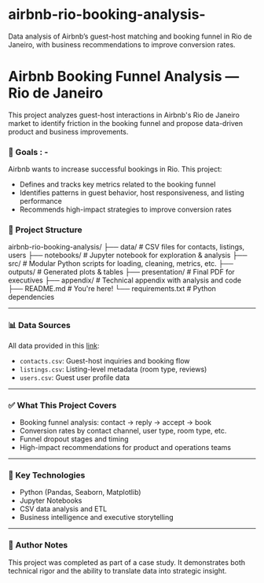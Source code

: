 # airbnb-rio-booking-analysis-
Data analysis of Airbnb’s guest-host matching and booking funnel in Rio de Janeiro, with business recommendations to improve conversion rates.

# Airbnb Booking Funnel Analysis — Rio de Janeiro

This project analyzes guest-host interactions in Airbnb's Rio de Janeiro market to identify friction in the booking funnel and propose data-driven product and business improvements.

### 🧠 Goals : -

Airbnb wants to increase successful bookings in Rio. This project:
- Defines and tracks key metrics related to the booking funnel
- Identifies patterns in guest behavior, host responsiveness, and listing performance
- Recommends high-impact strategies to improve conversion rates

### 📁 Project Structure
airbnb-rio-booking-analysis/
├── data/ # CSV files for contacts, listings, users
├── notebooks/ # Jupyter notebook for exploration & analysis
├── src/ # Modular Python scripts for loading, cleaning, metrics, etc.
├── outputs/ # Generated plots & tables
├── presentation/ # Final PDF for executives
├── appendix/ # Technical appendix with analysis and code
├── README.md # You're here!
└── requirements.txt # Python dependencies

---

### 📊 Data Sources

All data provided in this [link](airbnb_1):
- `contacts.csv`: Guest-host inquiries and booking flow
- `listings.csv`: Listing-level metadata (room type, reviews)
- `users.csv`: Guest user profile data

---

### ✅ What This Project Covers

- Booking funnel analysis: contact → reply → accept → book
- Conversion rates by contact channel, user type, room type, etc.
- Funnel dropout stages and timing
- High-impact recommendations for product and operations teams

---
### 📌 Key Technologies

- Python (Pandas, Seaborn, Matplotlib)
- Jupyter Notebooks
- CSV data analysis and ETL
- Business intelligence and executive storytelling

---

### 📝 Author Notes

This project was completed as part of a case study. It demonstrates both technical rigor and the ability to translate data into strategic insight.

